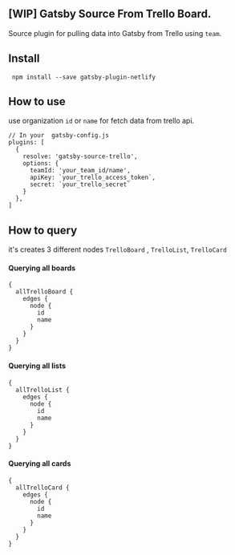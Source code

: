 ## [WIP] Gatsby Source From Trello Board.
  Source plugin for pulling data into Gatsby from Trello using `team`.

## Install
```
 npm install --save gatsby-plugin-netlify
```

## How to use 
use organization `id` or `name` for fetch data from trello api. 

```
// In your  gatsby-config.js
plugins: [
  {
    resolve: 'gatsby-source-trello',
    options: {
      teamId: 'your_team_id/name',
      apiKey: `your_trello_access_token`,
      secret: `your_trello_secret`
    }
  },
]
```

## How to query
it's creates 3 different nodes `TrelloBoard` , `TrelloList`, `TrelloCard` 

#### Querying all boards
 
```
{
  allTrelloBoard {
    edges {
      node {
        id
        name
      }
    }
  }
}
```

#### Querying all lists
```
{
  allTrelloList {
    edges {
      node {
        id
        name
      }
    }
  }
}
```

#### Querying all cards 
```
{
  allTrelloCard {
    edges {
      node {
        id
        name
      }
    }
  }
}
```
